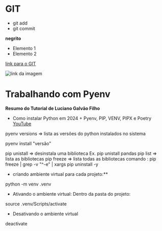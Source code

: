 # GIT

- git add
- git commit


**negrito**

- Elemento 1
- Elemento 2

[link para o GIT](https://www.github.com)

![link da imagem](https://spin.atomicobject.com/wp-content/uploads/github-logo.png)

# Trabalhando com Pyenv
**Resumo do Tutorial de Luciano Galvão Filho**

- Como instalar Python em 2024 + Pyenv, PIP, VENV, PIPX e Poetry
[YouTube](https://www.youtube.com/watch?v=9LYqtLuD7z4)

pyenv versions => lista as versões do python instalados no sistema

pyenv install "versão"

pip unistall => desinstala uma biblioteca
Ex. pip unistall pandas
pip list => lista as bibliotecas
pip freeze => lista todas as bibliotecas
comando : pip freeze | grep -v "^-e" | xargs pip uninstall -y

- criando ambiente virtual para cada projeto:**

python -m venv .venv

- Ativando o ambiente virtual:
Dentro da pasta do projeto:

 source .venv/Scripts/activate

 - Desativando o ambiente virtual

 deactivate

 








